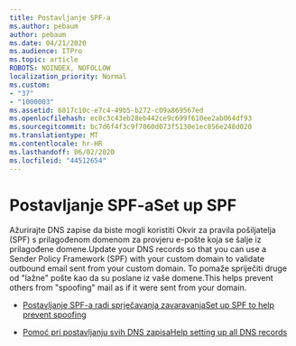 ```yaml
---
title: Postavljanje SPF-a
ms.author: pebaum
author: pebaum
ms.date: 04/21/2020
ms.audience: ITPro
ms.topic: article
ROBOTS: NOINDEX, NOFOLLOW
localization_priority: Normal
ms.custom:
- "37"
- "1000003"
ms.assetid: 6817c10c-e7c4-49b5-b272-c09a869567ed
ms.openlocfilehash: ec0c3c43eb28eb442ce9c699f610ee2ab064df93
ms.sourcegitcommit: bc7d6f4f3c9f7060d073f5130e1ec856e248d020
ms.translationtype: MT
ms.contentlocale: hr-HR
ms.lasthandoff: 06/02/2020
ms.locfileid: "44512654"
---
```

# <a name="set-up-spf"></a><span data-ttu-id="139d8-102">Postavljanje SPF-a</span><span class="sxs-lookup"><span data-stu-id="139d8-102">Set up SPF</span></span>

<span data-ttu-id="139d8-103">Ažurirajte DNS zapise da biste mogli koristiti Okvir za pravila pošiljatelja (SPF) s prilagođenom domenom za provjeru e-pošte koja se šalje iz prilagođene domene.</span><span class="sxs-lookup"><span data-stu-id="139d8-103">Update your DNS records so that you can use a Sender Policy Framework (SPF) with your custom domain to validate outbound email sent from your custom domain.</span></span> <span data-ttu-id="139d8-104">To pomaže spriječiti druge od "lažne" pošte kao da su poslane iz vaše domene.</span><span class="sxs-lookup"><span data-stu-id="139d8-104">This helps prevent others from "spoofing" mail as if it were sent from your domain.</span></span>
  
- [<span data-ttu-id="139d8-105">Postavljanje SPF-a radi sprječavanja zavaravanja</span><span class="sxs-lookup"><span data-stu-id="139d8-105">Set up SPF to help prevent spoofing</span></span>](https://docs.microsoft.com/microsoft-365/security/office-365-security/set-up-spf-in-office-365-to-help-prevent-spoofing)

- [<span data-ttu-id="139d8-106">Pomoć pri postavljanju svih DNS zapisa</span><span class="sxs-lookup"><span data-stu-id="139d8-106">Help setting up all DNS records</span></span>](https://docs.microsoft.com/microsoft-365/admin/get-help-with-domains/create-dns-records-at-any-dns-hosting-provider)
